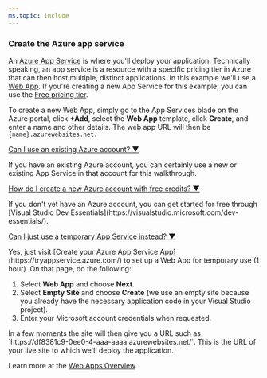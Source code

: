 ```yaml
---
ms.topic: include
---
```


### Create the Azure app service

An [Azure App Service](/azure/app-service/app-service-web-overview) is where you'll deploy your application. Technically speaking, an app service is a resource with a specific pricing tier in Azure that can then host multiple, distinct applications. In this example we'll use a [Web App](/azure/app-service/app-service-web-overview).
If you're creating a new App Service for this example, you can use the [Free pricing tier](https://azure.microsoft.com/pricing/details/app-service/).

To create a new Web App, simply go to the App Services blade on the Azure portal, click **+Add**, select the **Web App** template, click **Create**, and enter a name and other details. The web app URL will then be `{name}.azurewebsites.net.`

<p><a data-toggle="collapse" href="#expando-existing-azure-account">Can I use an existing Azure account? &#x25BC;</a></p>
<div class="collapse" id="expando-existing-azure-account">
If you have an existing Azure account, you can certainly use a new or existing App Service in that account for this walkthrough.
<p></p>
</div>

<p><a data-toggle="collapse" href="#create-azure-account">How do I create a new Azure account with free credits? &#x25BC;</a></p>
<div class="collapse" id="create-azure-account">
If you don't yet have an Azure account, you can get started for free through [Visual Studio Dev Essentials](https://visualstudio.microsoft.com/dev-essentials/).
<p></p>
</div>

<p><a data-toggle="collapse" href="#try-azure">Can I just use a temporary App Service instead? &#x25BC;</a></p>
<div class="collapse" id="try-azure">
 Yes, just visit [Create your Azure App Service App](https://tryappservice.azure.com/) to set up a Web App for temporary use (1 hour). On that page, do the following:

<ol>
<li>Select <b>Web App</b> and choose <b>Next</b>.</li>
<li>Select <b>Empty Site</b> and choose <b>Create</b> (we use an empty site because you already have the necessary application code in your Visual Studio project).</li>
<li> Enter your Microsoft account credentials when requested.</li>
</ol>
In a few moments the site will then give you a URL such as `https://df8381c9-0ee0-4-aaa-aaaa.azurewebsites.net/`. This is the URL of your live site to which we'll deploy the application.
<p></p>
</div>

Learn more at the [Web Apps Overview](https://azure.microsoft.com/documentation/articles/app-service-web-overview/).

